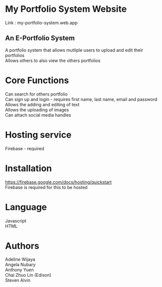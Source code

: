 # My Portfolio System Website
Link : my-portfolio-system.web.app

## An E-Portfolio System
A portfolio system that allows mutliple users to upload and edit their portfolios <br />
Allows others to also view the others portfolios

# Core Functions
Can search for others portfolio <br />
Can sign up and login - requires first name, last name, email and password <br />
Allows the adding and editing of text <br />
Allows the uploading of images <br />
Can attach social media handles

# Hosting service
Firebase - required

# Installation
https://firebase.google.com/docs/hosting/quickstart <br />
Firebase is required for this to be hosted

# Language
Javascript <br />
HTML

# Authors
Adeline Wijaya <br />
Angela Nubary <br />
Anthony Yuen <br />
Chai Zhuo Lin (Edison) <br />
Steven Alvin

